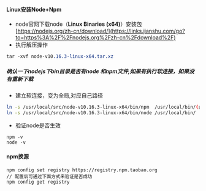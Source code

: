 #### Linux安装Node+Npm

- node官网下载node（**Linux Binaries (x64)**）安装包 [https://nodejs.org/zh-cn/download/](https://links.jianshu.com/go?to=https%3A%2F%2Fnodejs.org%2Fzh-cn%2Fdownload%2F)
- 执行解压操作

```css
tar -xvf node-v10.16.3-linux-x64.tar.xz 
```

##### **确认一下nodejs下bin目录是否有node 和npm文件,如果有执行软连接，如果没有重新下载**

- 建立软连接，变为全局,对应自己路径

```bash
ln -s /usr/local/src/node-v10.16.3-linux-x64/bin/npm  /usr/local/bin/(此处不改)
ln -s /usr/local/src/node-v10.16.3-linux-x64/bin/node /usr/local/bin/
```

- 验证node是否生效

```undefined
npm -v 
node -v
```

#### npm换源

```
npm config set registry https://registry.npm.taobao.org
// 配置后可通过下面方式来验证是否成功
npm config get registry
```

